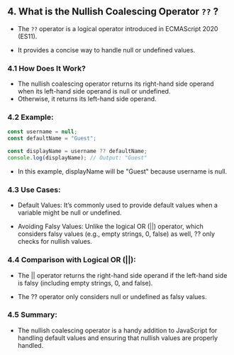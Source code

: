 ## 4. What is the Nullish Coalescing Operator ```??``` ?
* The ```??``` operator is a logical operator introduced in ECMAScript 2020 (ES11).

* It provides a concise way to handle null or undefined values.

### 4.1 How Does It Work?
* The nullish coalescing operator returns its right-hand side operand when its left-hand side operand is null or undefined.
* Otherwise, it returns its left-hand side operand.
### 4.2 Example:
```js
const username = null;
const defaultName = "Guest";

const displayName = username ?? defaultName;
console.log(displayName); // Output: "Guest"
```
* In this example, displayName will be "Guest" because username is null.
### 4.3 Use Cases:
* Default Values: It’s commonly used to provide default values when a variable might be null or undefined.

* Avoiding Falsy Values: Unlike the logical OR (||) operator, which considers falsy values (e.g., empty strings, 0, false) as well, ?? only checks for nullish values.
### 4.4 Comparison with Logical OR (||):
* The || operator returns the right-hand side operand if the left-hand side is falsy (including empty strings, 0, and false).

* The ?? operator only considers null or undefined as falsy values.
### 4.5 Summary:
* The nullish coalescing operator is a handy addition to JavaScript for handling default values and ensuring that nullish values are properly handled.

